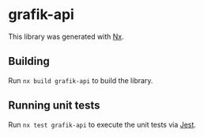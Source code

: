 # grafik-api

This library was generated with [Nx](https://nx.dev).

## Building

Run `nx build grafik-api` to build the library.

## Running unit tests

Run `nx test grafik-api` to execute the unit tests via [Jest](https://jestjs.io).
